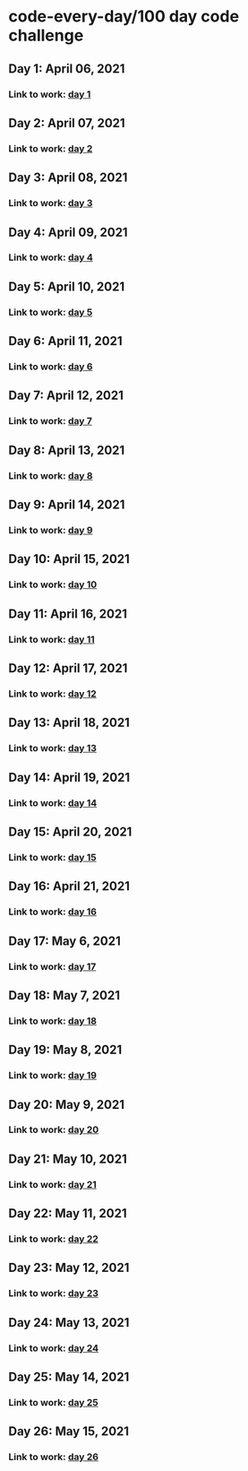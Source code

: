 # code-every-day/100 day code challenge

## Day 1: April 06, 2021

### Link to work: [day 1](https://github.com/jjcrab/code-every-day/blob/main/log.md#day-1-april-06-2021)

## Day 2: April 07, 2021

### Link to work: [day 2](https://github.com/jjcrab/code-every-day/blob/main/log.md#day-2-april-07-2021)

## Day 3: April 08, 2021

### Link to work: [day 3](https://github.com/jjcrab/code-every-day/blob/main/log.md#day-3-april-08-2021)

## Day 4: April 09, 2021

### Link to work: [day 4](https://github.com/jjcrab/code-every-day/blob/main/log.md#day-4-april-09-2021)

## Day 5: April 10, 2021

### Link to work: [day 5](https://github.com/jjcrab/code-every-day/blob/main/log.md#day-5-april-10-2021)

## Day 6: April 11, 2021

### Link to work: [day 6](https://github.com/jjcrab/code-every-day/blob/main/log.md#day-6-april-11-2021)

## Day 7: April 12, 2021

### Link to work: [day 7](https://github.com/jjcrab/code-every-day/blob/main/log.md#day-7-april-12-2021)

## Day 8: April 13, 2021

### Link to work: [day 8](https://github.com/jjcrab/code-every-day/blob/main/log.md#day-8-april-13-2021)

## Day 9: April 14, 2021

### Link to work: [day 9](https://github.com/jjcrab/code-every-day/blob/main/log.md#day-9-april-14-2021)

## Day 10: April 15, 2021

### Link to work: [day 10](https://github.com/jjcrab/code-every-day/blob/main/log.md#day-10-april-15-2021)

## Day 11: April 16, 2021

### Link to work: [day 11](https://github.com/jjcrab/code-every-day/blob/main/log.md#day-11-april-16-2021)

## Day 12: April 17, 2021

### Link to work: [day 12](https://github.com/jjcrab/code-every-day/blob/main/log.md#day-12-april-17-2021)

## Day 13: April 18, 2021

### Link to work: [day 13](https://github.com/jjcrab/code-every-day/blob/main/log.md#day-13-april-18-2021)

## Day 14: April 19, 2021

### Link to work: [day 14](https://github.com/jjcrab/code-every-day/blob/main/log.md#day-14-april-19-2021)

## Day 15: April 20, 2021

### Link to work: [day 15](https://github.com/jjcrab/code-every-day/blob/main/log.md#day-15-april-20-2021)

## Day 16: April 21, 2021

### Link to work: [day 16](https://github.com/jjcrab/code-every-day/blob/main/log.md#day-16-april-21-2021)

## Day 17: May 6, 2021

### Link to work: [day 17](https://github.com/jjcrab/code-every-day/blob/main/log.md#day-17-may-6-2021)

## Day 18: May 7, 2021

### Link to work: [day 18](https://github.com/jjcrab/code-every-day/blob/main/log.md#day-18-may-7-2021)

## Day 19: May 8, 2021

### Link to work: [day 19](https://github.com/jjcrab/code-every-day/blob/main/log.md#day-19-may-8-2021)

## Day 20: May 9, 2021

### Link to work: [day 20](https://github.com/jjcrab/code-every-day/blob/main/log.md#day-20-may-9-2021)

## Day 21: May 10, 2021

### Link to work: [day 21](https://github.com/jjcrab/code-every-day/blob/main/log.md#day-21-may-10-2021)

## Day 22: May 11, 2021

### Link to work: [day 22](https://github.com/jjcrab/code-every-day/blob/main/log.md#day-22-may-11-2021)

## Day 23: May 12, 2021

### Link to work: [day 23](https://github.com/jjcrab/code-every-day/blob/main/log.md#day-23-may-12-2021)

## Day 24: May 13, 2021

### Link to work: [day 24](https://github.com/jjcrab/code-every-day/blob/main/log.md#day-24-may-13-2021)

## Day 25: May 14, 2021

### Link to work: [day 25](https://github.com/jjcrab/code-every-day/blob/main/log.md#day-25-may-14-2021)

## Day 26: May 15, 2021

### Link to work: [day 26](https://github.com/jjcrab/code-every-day/blob/main/log.md#day-26-may-15-2021)
